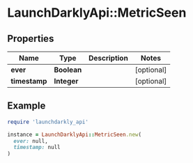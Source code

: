 # LaunchDarklyApi::MetricSeen

## Properties

| Name | Type | Description | Notes |
| ---- | ---- | ----------- | ----- |
| **ever** | **Boolean** |  | [optional] |
| **timestamp** | **Integer** |  | [optional] |

## Example

```ruby
require 'launchdarkly_api'

instance = LaunchDarklyApi::MetricSeen.new(
  ever: null,
  timestamp: null
)
```

